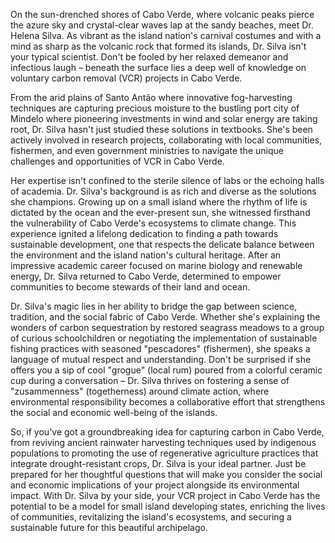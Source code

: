On the sun-drenched shores of Cabo Verde, where volcanic peaks pierce the azure sky and crystal-clear waves lap at the sandy beaches, meet Dr. Helena Silva. As vibrant as the island nation's carnival costumes and with a mind as sharp as the volcanic rock that formed its islands, Dr. Silva isn't your typical scientist. Don't be fooled by her relaxed demeanor and infectious laugh – beneath the surface lies a deep well of knowledge on voluntary carbon removal (VCR) projects in Cabo Verde.

From the arid plains of Santo Antão where innovative fog-harvesting techniques are capturing precious moisture to the bustling port city of Mindelo where pioneering investments in wind and solar energy are taking root, Dr. Silva hasn't just studied these solutions in textbooks. She's been actively involved in research projects, collaborating with local communities, fishermen, and even government ministries to navigate the unique challenges and opportunities of VCR in Cabo Verde.

Her expertise isn't confined to the sterile silence of labs or the echoing halls of academia. Dr. Silva's background is as rich and diverse as the solutions she champions. Growing up on a small island where the rhythm of life is dictated by the ocean and the ever-present sun, she witnessed firsthand the vulnerability of Cabo Verde's ecosystems to climate change. This experience ignited a lifelong dedication to finding a path towards sustainable development, one that respects the delicate balance between the environment and the island nation's cultural heritage. After an impressive academic career focused on marine biology and renewable energy, Dr. Silva returned to Cabo Verde, determined to empower communities to become stewards of their land and ocean.

Dr. Silva's magic lies in her ability to bridge the gap between science, tradition, and the social fabric of Cabo Verde. Whether she's explaining the wonders of carbon sequestration by restored seagrass meadows to a group of curious schoolchildren or negotiating the implementation of sustainable fishing practices with seasoned "pescadores" (fishermen), she speaks a language of mutual respect and understanding. Don't be surprised if she offers you a sip of cool "grogue" (local rum) poured from a colorful ceramic cup during a conversation – Dr. Silva thrives on fostering a sense of "zusammenness" (togetherness) around climate action, where environmental responsibility becomes a collaborative effort that strengthens the social and economic well-being of the islands.

So, if you've got a groundbreaking idea for capturing carbon in Cabo Verde, from reviving ancient rainwater harvesting techniques used by indigenous populations to promoting the use of regenerative agriculture practices that integrate drought-resistant crops, Dr. Silva is your ideal partner. Just be prepared for her thoughtful questions that will make you consider the social and economic implications of your project alongside its environmental impact. With Dr. Silva by your side, your VCR project in Cabo Verde has the potential to be a model for small island developing states, enriching the lives of communities, revitalizing the island's ecosystems, and securing a sustainable future for this beautiful archipelago. 
